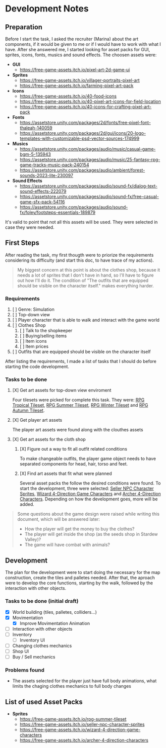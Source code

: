# Development Notes

## Preparation

Before I start the task, I asked the recruiter (Marina) about the art components, if it would be given to me or if I would have to work with what I have. After she answered me, I started looking for asset packs for GUI, sprites, icons, fonts, musics and sound effects. The choosen assets were:

- **GUI**
    - https://free-game-assets.itch.io/pixel-art-2d-game-ui
- **Sprites**
    - https://free-game-assets.itch.io/villager-portraits-pixel-art
    - https://free-game-assets.itch.io/farming-pixel-art-pack
- **Icons**
    - https://free-game-assets.itch.io/40-food-icons
    - https://free-game-assets.itch.io/40-pixel-art-icons-for-field-location
    - https://free-game-assets.itch.io/40-icons-for-crafting-pixel-art-pack
- **Fonts**
    - https://assetstore.unity.com/packages/2d/fonts/free-pixel-font-thaleah-140059
    - https://assetstore.unity.com/packages/2d/gui/icons/20-logo-templates-with-customizable-psd-vector-sources-174999
- **Musics**
    - https://assetstore.unity.com/packages/audio/music/casual-game-bgm-5-135943
    - https://assetstore.unity.com/packages/audio/music/25-fantasy-rpg-game-tracks-music-pack-240154
    - https://assetstore.unity.com/packages/audio/ambient/forest-sounds-2023-lite-230097
- **Sound Effects**
    - https://assetstore.unity.com/packages/audio/sound-fx/dialog-text-sound-effects-222079
    - https://assetstore.unity.com/packages/audio/sound-fx/free-casual-game-sfx-pack-54116
    - https://assetstore.unity.com/packages/audio/sound-fx/foley/footsteps-essentials-189879

It's valid to point that not all this assets will be used. They were selected in case they were needed.

## First Steps

After reading the task, my first thougth were to priorize the requirements considering its difficulty (and start this doc, to have trace of my actions).

> My biggest concern at this point is about the clothes shop, because it needs a lot of sprites that I don't have in hand, so I'll have to figure out how I'll do it. The condition of "The outfits that are equipped should be visible on the character itself." makes everything harder.

### Requirements

1. [ ] Genre: Simulation
2. [ ] Top-down view
3. [ ] Player character that is able to walk and interact with the game world
4. [ ] Clothes Shop
    1. [ ] Talk to the shopkeeper
    2. [ ] Buying/selling items
    3. [ ] Item icons 
    4. [ ] Item prices
5. [ ] Outfits that are equipped should be visible on the character itself

After listing the requirements, I made a list of tasks that I should do before starting the code development.

### Tasks to be done

1. [X] Get art assets for top-down view enviroment

    Four tilesets were picked for complete this task. They were: [RPG Tropical Tileset](https://free-game-assets.itch.io/rpg-tropical-tileset), [RPG Summer Tileset](https://free-game-assets.itch.io/rpg-summer-tileset), [RPG Winter Tileset](https://free-game-assets.itch.io/rpg-winter-tileset) and [RPG Autumn Tileset](https://free-game-assets.itch.io/rpg-autumn-tileset).

2. [X] Get player art assets

    The player art assets were found along with the clouthes assets

3. [X] Get art assets for the cloth shop
    1. [X] Figure out a way to fit all outfit related conditions

        To make changeable outfits, the player game object needs to have separated components for head, hair, torso and feet. 

    2. [X] Find art assets that fit what were planned

        Several asset packs the follow the desired conditions were found. To start the development, three were selected: [Seller NPC Character Sprites](https://free-game-assets.itch.io/seller-npc-character-sprites), [Wizard 4-Direction Game Characters](https://free-game-assets.itch.io/wizard-4-direction-game-characters) and [Archer 4-Direction Characters](https://free-game-assets.itch.io/archer-4-direction-characters). Depending on   how the development goes, more will be added.

> Some questions about the game design were raised while writing this document, which will be answered later:
> - How the player will get the money to buy the clothes?
> - The player will get inside the shop (as the seeds shop in Stardew Valley)?
> - The game will have combat with animals?

## Development

The plan for the development were to start doing the necessary for the map construction, create the tiles and palletes needed. After that, the aproach were to develop the core functions, starting by the walk, followed by the interaction with other objects.

### Tasks to be done (initial draft)

- [X] World building (tiles, palletes, colliders...)
- [X] Movimentation
    - [X] Improve Movimentation Animation
- [ ] Interaction with other objects
- [ ] Inventory
    - [ ] Inventory UI
- [ ] Changing clothes mechanics
- [ ] Shop UI
- [ ] Buy / Sell mechanics

### Problems found

- The assets selected for the player just have full body animations, what limits the chaging clothes mechanics to full body changes

## List of used Asset Packs

- **Sprites**
    - https://free-game-assets.itch.io/rpg-summer-tileset
    - https://free-game-assets.itch.io/seller-npc-character-sprites
    - https://free-game-assets.itch.io/wizard-4-direction-game-characters
    - https://free-game-assets.itch.io/archer-4-direction-characters